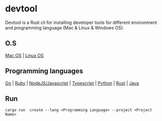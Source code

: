 # devtool

Devtool is a Rust cli for installing developer tools for different environment and programming language (Mac & Linux & Windows OS).

## O.S

[Mac OS](https://www.apple.com/ng/macos/what-is/) | [Linux OS](https://www.linux.org/)

## Programming languages

[Go](https://go.dev/) | [Ruby](https://www.ruby-lang.org/en/) | [NodeJS/Javascript](https://nodejs.org/en/) | [Typescript](https://www.typescriptlang.org/) | [Python](https://www.python.org/) | [Rust](https://www.rust-lang.org/) | [Java](https://www.java.com/en/)


## Run 

    cargo run  create --lang <Programming Language> --project <Project Name> 